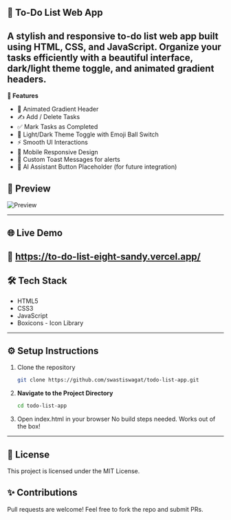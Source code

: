 ## 📝 To-Do List Web App

A stylish and responsive to-do list web app built using HTML, CSS, and JavaScript.
Organize your tasks efficiently with a beautiful interface, dark/light theme toggle, and animated gradient headers.
-----
**🚀 Features**
* 🌈 Animated Gradient Header
* ✍️ Add / Delete Tasks
* ✅ Mark Tasks as Completed
* 🌙 Light/Dark Theme Toggle with Emoji Ball Switch
* ⚡ Smooth UI Interactions
* 📱 Mobile Responsive Design
* 🍞 Custom Toast Messages for alerts
* 🤖 AI Assistant Button Placeholder (for future integration)
## 📸 Preview

![Preview](https://github.com/user-attachments/assets/48fef9e9-f45b-4f3a-80b2-4e1e67a8b2e1)

-----------------------------------------------------------------
## 🌐 Live Demo

🔗 https://to-do-list-eight-sandy.vercel.app/
------------------------------------------------------------------------------------------------------
## 🛠️ Tech Stack
* HTML5
* CSS3
* JavaScript
* Boxicons - Icon Library
-----------------------------------------------------------------
## ⚙️ Setup Instructions

1. Clone the repository
   ```bash
   git clone https://github.com/swastiswagat/todo-list-app.git
   ```
2. **Navigate to the Project Directory**
   ```bash
   cd todo-list-app   
   ```
3. Open index.html in your browser
No build steps needed. Works out of the box!
-----------------------------------------------------------------
## 📄 License
This project is licensed under the MIT License.

## ✨ Contributions
Pull requests are welcome! Feel free to fork the repo and submit PRs.



